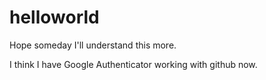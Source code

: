 # helloworld
Hope someday I'll understand this more.

I think I have Google Authenticator working with github now.

